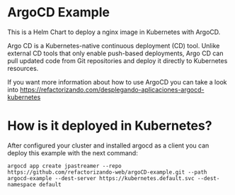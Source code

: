 # ArgoCD Example

This is a Helm Chart to deploy a nginx image in Kubernetes with ArgoCD.

Argo CD is a Kubernetes-native continuous deployment (CD) tool. 
Unlike external CD tools that only enable push-based deployments, 
Argo CD can pull updated code from Git repositories and deploy it 
directly to Kubernetes resources.

If you want more information about how to use ArgoCD you can take a look into 
https://refactorizando.com/desplegando-aplicaciones-argocd-kubernetes

# How is it deployed in Kubernetes?

After configured your cluster and installed argocd as a client you 
can deploy this example with the next command:

    argocd app create jpastreamer --repo https://github.com/refactorizando-web/argoCD-example.git --path argocd-example --dest-server https://kubernetes.default.svc --dest-namespace default

